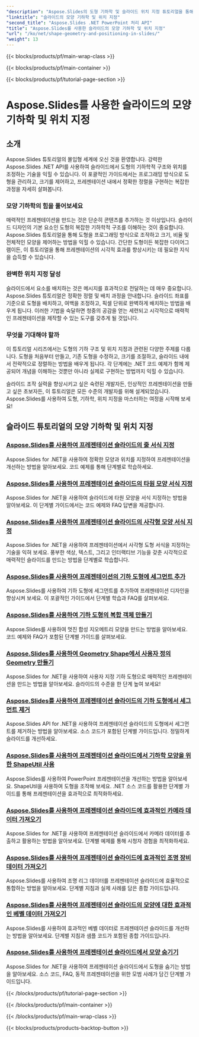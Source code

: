 ```yaml
---
"description": "Aspose.Slides의 도형 기하학 및 슬라이드 위치 지정 튜토리얼을 통해 슬라이드 조작 기술을 향상시켜 보세요. 도형, 크기 및 정렬을 프로그래밍 방식으로 제어하는 방법을 배우세요."
"linktitle": "슬라이드의 모양 기하학 및 위치 지정"
"second_title": "Aspose.Slides .NET PowerPoint 처리 API"
"title": "Aspose.Slides를 사용한 슬라이드의 모양 기하학 및 위치 지정"
"url": "/ko/net/shape-geometry-and-positioning-in-slides/"
"weight": 13
---
```


{{< blocks/products/pf/main-wrap-class >}}

{{< blocks/products/pf/main-container >}}

{{< blocks/products/pf/tutorial-page-section >}}

# Aspose.Slides를 사용한 슬라이드의 모양 기하학 및 위치 지정


## 소개

Aspose.Slides 튜토리얼의 몰입형 세계에 오신 것을 환영합니다. 강력한 Aspose.Slides .NET API를 사용하여 슬라이드에서 도형의 기하학적 구조와 위치를 조정하는 기술을 익힐 수 있습니다. 이 포괄적인 가이드에서는 프로그래밍 방식으로 도형을 관리하고, 크기를 제어하고, 프레젠테이션 내에서 정확한 정렬을 구현하는 복잡한 과정을 자세히 살펴봅니다.

### 모양 기하학의 힘을 풀어보세요

매력적인 프레젠테이션을 만드는 것은 단순히 콘텐츠를 추가하는 것 이상입니다. 슬라이드 디자인의 기본 요소인 도형의 복잡한 기하학적 구조를 이해하는 것이 중요합니다. Aspose.Slides 튜토리얼을 통해 도형을 프로그래밍 방식으로 조작하고 크기, 비율 및 전체적인 모양을 제어하는 방법을 익힐 수 있습니다. 간단한 도형이든 복잡한 다이어그램이든, 이 튜토리얼을 통해 프레젠테이션의 시각적 효과를 향상시키는 데 필요한 지식을 습득할 수 있습니다.

### 완벽한 위치 지정 달성

슬라이드에서 요소를 배치하는 것은 메시지를 효과적으로 전달하는 데 매우 중요합니다. Aspose.Slides 튜토리얼은 정확한 정렬 및 배치 과정을 안내합니다. 슬라이드 좌표를 기준으로 도형을 배치하고, 여백을 조정하고, 픽셀 단위로 완벽하게 배치하는 방법을 배우게 됩니다. 이러한 기법을 숙달하면 청중의 공감을 얻는 세련되고 시각적으로 매력적인 프레젠테이션을 제작할 수 있는 도구를 갖추게 될 것입니다.

### 무엇을 기대해야 할까

이 튜토리얼 시리즈에서는 도형의 기하 구조 및 위치 지정과 관련된 다양한 주제를 다룹니다. 도형을 처음부터 만들고, 기존 도형을 수정하고, 크기를 조절하고, 슬라이드 내에서 전략적으로 정렬하는 방법을 배우게 됩니다. 각 단계에는 .NET 코드 예제가 함께 제공되어 개념을 이해하는 것뿐만 아니라 실제로 구현하는 방법까지 익힐 수 있습니다.

슬라이드 조작 실력을 향상시키고 싶은 숙련된 개발자든, 인상적인 프레젠테이션을 만들고 싶은 초보자든, 이 튜토리얼은 모든 수준의 개발자를 위해 설계되었습니다. Aspose.Slides를 사용하여 도형, 기하학, 위치 지정을 마스터하는 여정을 시작해 보세요!

## 슬라이드 튜토리얼의 모양 기하학 및 위치 지정
### [Aspose.Slides를 사용하여 프레젠테이션 슬라이드의 줄 서식 지정](./formatting-lines/)
Aspose.Slides for .NET을 사용하여 정확한 모양과 위치를 지정하여 프레젠테이션을 개선하는 방법을 알아보세요. 코드 예제를 통해 단계별로 학습하세요.
### [Aspose.Slides를 사용하여 프레젠테이션 슬라이드의 타원 모양 서식 지정](./formatting-ellipse-shape/)
Aspose.Slides for .NET을 사용하여 슬라이드에 타원 모양을 서식 지정하는 방법을 알아보세요. 이 단계별 가이드에서는 코드 예제와 FAQ 답변을 제공합니다.
### [Aspose.Slides를 사용하여 프레젠테이션 슬라이드의 사각형 모양 서식 지정](./formatting-rectangle-shape/)
Aspose.Slides for .NET을 사용하여 프레젠테이션에서 사각형 도형 서식을 지정하는 기술을 익혀 보세요. 풍부한 색상, 텍스트, 그리고 인터랙티브 기능을 갖춘 시각적으로 매력적인 슬라이드를 만드는 방법을 단계별로 학습합니다.
### [Aspose.Slides를 사용하여 프레젠테이션의 기하 도형에 세그먼트 추가](./adding-segments-geometry-shape/)
Aspose.Slides를 사용하여 기하 도형에 세그먼트를 추가하여 프레젠테이션 디자인을 향상시켜 보세요. 이 포괄적인 가이드에서 단계별 학습과 FAQ를 살펴보세요.
### [Aspose.Slides를 사용하여 기하 도형의 복합 객체 만들기](./creating-composite-objects-geometry-shape/)
Aspose.Slides를 사용하여 멋진 합성 지오메트리 모양을 만드는 방법을 알아보세요. 코드 예제와 FAQ가 포함된 단계별 가이드를 살펴보세요.
### [Aspose.Slides를 사용하여 Geometry Shape에서 사용자 정의 Geometry 만들기](./creating-custom-geometry/)
Aspose.Slides for .NET을 사용하여 사용자 지정 기하 도형으로 매력적인 프레젠테이션을 만드는 방법을 알아보세요. 슬라이드의 수준을 한 단계 높여 보세요!
### [Aspose.Slides를 사용하여 프레젠테이션 슬라이드의 기하 도형에서 세그먼트 제거](./removing-segments-geometry-shape/)
Aspose.Slides API for .NET을 사용하여 프레젠테이션 슬라이드의 도형에서 세그먼트를 제거하는 방법을 알아보세요. 소스 코드가 포함된 단계별 가이드입니다. 정밀하게 슬라이드를 개선하세요.
### [Aspose.Slides를 사용하여 프레젠테이션 슬라이드에서 기하학 모양을 위한 ShapeUtil 사용](./using-shapeutil-geometry-shape/)
Aspose.Slides를 사용하여 PowerPoint 프레젠테이션을 개선하는 방법을 알아보세요. ShapeUtil을 사용하여 도형을 조작해 보세요. .NET 소스 코드를 활용한 단계별 가이드를 통해 프레젠테이션을 효과적으로 최적화하세요.
### [Aspose.Slides를 사용하여 프레젠테이션 슬라이드에 효과적인 카메라 데이터 가져오기](./getting-effective-camera-data/)
Aspose.Slides for .NET을 사용하여 프레젠테이션 슬라이드에서 카메라 데이터를 추출하고 활용하는 방법을 알아보세요. 단계별 예제를 통해 시청자 경험을 최적화하세요.
### [Aspose.Slides를 사용하여 프레젠테이션 슬라이드에 효과적인 조명 장비 데이터 가져오기](./getting-effective-light-rig-data/)
Aspose.Slides를 사용하여 조명 리그 데이터를 프레젠테이션 슬라이드에 효율적으로 통합하는 방법을 알아보세요. 단계별 지침과 실제 사례를 담은 종합 가이드입니다.
### [Aspose.Slides를 사용하여 프레젠테이션 슬라이드의 모양에 대한 효과적인 베벨 데이터 가져오기](./getting-effective-bevel-data/)
Aspose.Slides를 사용하여 효과적인 베벨 데이터로 프레젠테이션 슬라이드를 개선하는 방법을 알아보세요. 단계별 지침과 샘플 코드가 포함된 종합 가이드입니다.
### [Aspose.Slides를 사용하여 프레젠테이션 슬라이드에서 모양 숨기기](./hiding-shapes/)
Aspose.Slides for .NET을 사용하여 프레젠테이션 슬라이드에서 도형을 숨기는 방법을 알아보세요. 소스 코드, FAQ, 동적 프레젠테이션을 위한 모범 사례가 담긴 단계별 가이드입니다.

{{< /blocks/products/pf/tutorial-page-section >}}

{{< /blocks/products/pf/main-container >}}

{{< /blocks/products/pf/main-wrap-class >}}

{{< blocks/products/products-backtop-button >}}